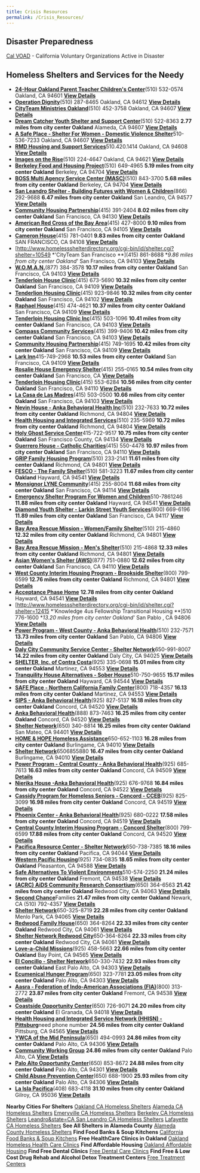 ```yaml
---
title: Crisis Resources
permalink: /Crisis_Resources/
---
```


Disaster Preparedness
---------------------

[Cal VOAD](http://www.calvoad.org/) - California Voluntary Organizations Active in Disaster

Homeless Shelters and Services for the Needy
--------------------------------------------

-   [**24-Hour Oakland Parent Teacher Children's Center**](http://www.homelessshelterdirectory.org/cgi-bin/id/shelter.cgi?shelter=7079)(510) 532-0574
    Oakland, CA 94601
    [**View Details**](http://www.homelessshelterdirectory.org/cgi-bin/id/shelter.cgi?shelter=7079)
-   [**Operation Dignity**](http://www.homelessshelterdirectory.org/cgi-bin/id/shelter.cgi?shelter=7839)(510) 287-8465
    Oakland, CA 94612
    [**View Details**](http://www.homelessshelterdirectory.org/cgi-bin/id/shelter.cgi?shelter=7839)
-   [**CityTeam Ministries Oakland**](http://www.homelessshelterdirectory.org/cgi-bin/id/shelter.cgi?shelter=10547)(510) 452-3758
    Oakland, CA 94607
    [**View Details**](http://www.homelessshelterdirectory.org/cgi-bin/id/shelter.cgi?shelter=10547)
-   [**Dream Catcher Youth Shelter and Support Center**](http://www.homelessshelterdirectory.org/cgi-bin/id/shelter.cgi?shelter=7405)(510) 522-8363
    **2.77 miles from city center Oakland**
    Alameda, CA 94607
    [**View Details**](http://www.homelessshelterdirectory.org/cgi-bin/id/shelter.cgi?shelter=7405)
-   [**A Safe Place - Shelter For Women - Domestic Violence Shelter**](http://www.homelessshelterdirectory.org/cgi-bin/id/shelter.cgi?shelter=11396)510-536-7233
    Oakland, CA 94607
    [**View Details**](http://www.homelessshelterdirectory.org/cgi-bin/id/shelter.cgi?shelter=11396)
-   [**RMD Housing and Support Services**](http://www.homelessshelterdirectory.org/cgi-bin/id/shelter.cgi?shelter=9681)510.420.1414
    Oakland, CA 94608
    [**View Details**](http://www.homelessshelterdirectory.org/cgi-bin/id/shelter.cgi?shelter=9681)
-   [**Images on the Rise**](http://www.homelessshelterdirectory.org/cgi-bin/id/shelter.cgi?shelter=7634)(510) 224-4647
    Oakland, CA 94621
    [**View Details**](http://www.homelessshelterdirectory.org/cgi-bin/id/shelter.cgi?shelter=7634)
-   [**Berkeley Food and Housing Project**](http://www.homelessshelterdirectory.org/cgi-bin/id/shelter.cgi?shelter=7174)(510) 649-4965
    **5.19 miles from city center Oakland**
    Berkeley, CA 94704
    [**View Details**](http://www.homelessshelterdirectory.org/cgi-bin/id/shelter.cgi?shelter=7174)
-   [**BOSS Multi Agency Service Center (MASC)**](http://www.homelessshelterdirectory.org/cgi-bin/id/shelter.cgi?shelter=7153)(510) 843-3700
    **5.68 miles from city center Oakland**
    Berkeley, CA 94704
    [**View Details**](http://www.homelessshelterdirectory.org/cgi-bin/id/shelter.cgi?shelter=7153)
-   [**San Leandro Shelter - Building Futures with Women & Children**](http://www.homelessshelterdirectory.org/cgi-bin/id/shelter.cgi?shelter=8006)(866) 292-9688
    **6.47 miles from city center Oakland**
    San Leandro, CA 94577
    [**View Details**](http://www.homelessshelterdirectory.org/cgi-bin/id/shelter.cgi?shelter=8006)
-   [**Community Housing Partnership**](http://www.homelessshelterdirectory.org/cgi-bin/id/shelter.cgi?shelter=7340)(415) 391-2404
    **8.02 miles from city center Oakland**
    San Francisco, CA 94130
    [**View Details**](http://www.homelessshelterdirectory.org/cgi-bin/id/shelter.cgi?shelter=7340)
-   [**American Red Cross of the Bay Area**](http://www.homelessshelterdirectory.org/cgi-bin/id/shelter.cgi?shelter=7121)(415) 427-8000
    **9.10 miles from city center Oakland**
    San Francisco, CA 94105
    [**View Details**](http://www.homelessshelterdirectory.org/cgi-bin/id/shelter.cgi?shelter=7121)
-   [**Cameron House**](http://www.homelessshelterdirectory.org/cgi-bin/id/shelter.cgi?shelter=7224)(415) 781-0401
    **9.83 miles from city center Oakland**
    SAN FRANCISCO, CA 94108
    [**View Details**](http://www.homelessshelterdirectory.org/cgi-bin/id/shelter.cgi?shelter=7224)
-   \[<http://www.homelessshelterdirectory.org/cgi-bin/id/shelter.cgi?shelter=10549> *'CityTeam San Francisco **\](415) 861-8688
    **9.86 miles from city center Oakland*'
    San Francisco, CA 94103
    [**View Details**](http://www.homelessshelterdirectory.org/cgi-bin/id/shelter.cgi?shelter=10549)
-   [**W.O.M.A.N.**](http://www.homelessshelterdirectory.org/cgi-bin/id/shelter.cgi?shelter=8207)(877) 384-3578
    **10.17 miles from city center Oakland**
    San Francisco, CA 94103
    [**View Details**](http://www.homelessshelterdirectory.org/cgi-bin/id/shelter.cgi?shelter=8207)
-   [**Tenderloin House Clinic**](http://www.homelessshelterdirectory.org/cgi-bin/id/shelter.cgi?shelter=8111)(415) 673-5690
    **10.32 miles from city center Oakland**
    San Francisco, CA 94109
    [**View Details**](http://www.homelessshelterdirectory.org/cgi-bin/id/shelter.cgi?shelter=8111)
-   [**Tenderlion Housing Clinic**](http://www.homelessshelterdirectory.org/cgi-bin/id/shelter.cgi?shelter=8110)(415) 923-9846
    **10.32 miles from city center Oakland**
    San Francisco, CA 94102
    [**View Details**](http://www.homelessshelterdirectory.org/cgi-bin/id/shelter.cgi?shelter=8110)
-   [**Raphael House**](http://www.homelessshelterdirectory.org/cgi-bin/id/shelter.cgi?shelter=7899)(415) 474-4621
    **10.37 miles from city center Oakland**
    San Francisco, CA 94109
    [**View Details**](http://www.homelessshelterdirectory.org/cgi-bin/id/shelter.cgi?shelter=7899)
-   [**Tenderloin Housing Clinic Inc**](http://www.homelessshelterdirectory.org/cgi-bin/id/shelter.cgi?shelter=8113)(415) 503-1096
    **10.41 miles from city center Oakland**
    San Francisco, CA 94103
    [**View Details**](http://www.homelessshelterdirectory.org/cgi-bin/id/shelter.cgi?shelter=8113)
-   [**Compass Community Services**](http://www.homelessshelterdirectory.org/cgi-bin/id/shelter.cgi?shelter=7350)(415) 399-9406
    **10.42 miles from city center Oakland**
    San Francisco, CA 94103
    [**View Details**](http://www.homelessshelterdirectory.org/cgi-bin/id/shelter.cgi?shelter=7350)
-   [**Community Housing Partnership**](http://www.homelessshelterdirectory.org/cgi-bin/id/shelter.cgi?shelter=7341)(415) 749-1695
    **10.42 miles from city center Oakland**
    San Francisco, CA 94109
    [**View Details**](http://www.homelessshelterdirectory.org/cgi-bin/id/shelter.cgi?shelter=7341)
-   [**Lark Inn**](http://www.homelessshelterdirectory.org/cgi-bin/id/shelter.cgi?shelter=10042)415-749-2968
    **10.53 miles from city center Oakland**
    San Francisco, CA 94109
    [**View Details**](http://www.homelessshelterdirectory.org/cgi-bin/id/shelter.cgi?shelter=10042)
-   [**Rosalie House Emergency Shelter**](http://www.homelessshelterdirectory.org/cgi-bin/id/shelter.cgi?shelter=7927)(415) 255-0165
    **10.54 miles from city center Oakland**
    San Francisco, CA
    [**View Details**](http://www.homelessshelterdirectory.org/cgi-bin/id/shelter.cgi?shelter=7927)
-   [**Tenderloin Housing Clinic**](http://www.homelessshelterdirectory.org/cgi-bin/id/shelter.cgi?shelter=8112)(415) 553-6284
    **10.56 miles from city center Oakland**
    San Francisco, CA 94110
    [**View Details**](http://www.homelessshelterdirectory.org/cgi-bin/id/shelter.cgi?shelter=8112)
-   [**La Casa de Las Madres**](http://www.homelessshelterdirectory.org/cgi-bin/id/shelter.cgi?shelter=7686)(415) 503-0500
    **10.66 miles from city center Oakland**
    San Francisco, CA 94103
    [**View Details**](http://www.homelessshelterdirectory.org/cgi-bin/id/shelter.cgi?shelter=7686)
-   [**Nevin House - Anka Behavioral Health Inc**](http://www.homelessshelterdirectory.org/cgi-bin/id/shelter.cgi?shelter=7793)(510) 232-7633
    **10.72 miles from city center Oakland**
    Richmond, CA 94804
    [**View Details**](http://www.homelessshelterdirectory.org/cgi-bin/id/shelter.cgi?shelter=7793)
-   [**Health Housing and Integrated Services**](http://www.homelessshelterdirectory.org/cgi-bin/id/shelter.cgi?shelter=7571)(510) 235-5969
    **10.72 miles from city center Oakland**
    Richmond, CA 94804
    [**View Details**](http://www.homelessshelterdirectory.org/cgi-bin/id/shelter.cgi?shelter=7571)
-   [**Holy Ghost Service Center**](http://www.homelessshelterdirectory.org/cgi-bin/id/shelter.cgi?shelter=10269)415-722-9517
    **10.75 miles from city center Oakland**
    San Francisco County, CA 94134
    [**View Details**](http://www.homelessshelterdirectory.org/cgi-bin/id/shelter.cgi?shelter=10269)
-   [**Guerrero House - Catholic Charities**](http://www.homelessshelterdirectory.org/cgi-bin/id/shelter.cgi?shelter=7538)(415) 550-4478
    **10.97 miles from city center Oakland**
    San Francisco, CA 94110
    [**View Details**](http://www.homelessshelterdirectory.org/cgi-bin/id/shelter.cgi?shelter=7538)
-   [**GRIP Family Housing Program**](http://www.homelessshelterdirectory.org/cgi-bin/id/shelter.cgi?shelter=7491)(510) 233-2141
    **11.61 miles from city center Oakland**
    Richmond, CA 94801
    [**View Details**](http://www.homelessshelterdirectory.org/cgi-bin/id/shelter.cgi?shelter=7491)
-   [**FESCO - The Family Shelter**](http://www.homelessshelterdirectory.org/cgi-bin/id/shelter.cgi?shelter=7445)(510) 581-3223
    **11.67 miles from city center Oakland**
    Hayward, CA 94541
    [**View Details**](http://www.homelessshelterdirectory.org/cgi-bin/id/shelter.cgi?shelter=7445)
-   [**Monsignor LYNE Community**](http://www.homelessshelterdirectory.org/cgi-bin/id/shelter.cgi?shelter=7776)(415) 255-8004
    **11.68 miles from city center Oakland**
    San Francisco, CA 94114
    [**View Details**](http://www.homelessshelterdirectory.org/cgi-bin/id/shelter.cgi?shelter=7776)
-   [**Emergency Shelter Program For Women and Children**](http://www.homelessshelterdirectory.org/cgi-bin/id/shelter.cgi?shelter=7433)510-7861246
    **11.88 miles from city center Oakland**
    Hayward, CA 94541
    [**View Details**](http://www.homelessshelterdirectory.org/cgi-bin/id/shelter.cgi?shelter=7433)
-   [**Diamond Youth Shelter - Larkin Street Youth Services**](http://www.homelessshelterdirectory.org/cgi-bin/id/shelter.cgi?shelter=7390)(800) 669-6196
    **11.89 miles from city center Oakland**
    San Francisco, CA 94117
    [**View Details**](http://www.homelessshelterdirectory.org/cgi-bin/id/shelter.cgi?shelter=7390)
-   [**Bay Area Rescue Mission - Women/Family Shelter**](http://www.homelessshelterdirectory.org/cgi-bin/id/shelter.cgi?shelter=7163)(510) 215-4860
    **12.32 miles from city center Oakland**
    Richmond, CA 94801
    [**View Details**](http://www.homelessshelterdirectory.org/cgi-bin/id/shelter.cgi?shelter=7163)
-   [**Bay Area Rescue Mission - Men's Shelter**](http://www.homelessshelterdirectory.org/cgi-bin/id/shelter.cgi?shelter=7162)(510) 215-4868
    **12.33 miles from city center Oakland**
    Richmond, CA 94801
    [**View Details**](http://www.homelessshelterdirectory.org/cgi-bin/id/shelter.cgi?shelter=7162)
-   [**Asian Women's Shelter (AWS)**](http://www.homelessshelterdirectory.org/cgi-bin/id/shelter.cgi?shelter=7140)(877) 751-0880
    **12.62 miles from city center Oakland**
    San Francisco, CA 94110
    [**View Details**](http://www.homelessshelterdirectory.org/cgi-bin/id/shelter.cgi?shelter=7140)
-   [**West County Interim Housing Program - Brookside Shelter**](http://www.homelessshelterdirectory.org/cgi-bin/id/shelter.cgi?shelter=8219)(800) 799-6599
    **12.76 miles from city center Oakland**
    Richmond, CA 94801
    [**View Details**](http://www.homelessshelterdirectory.org/cgi-bin/id/shelter.cgi?shelter=8219)
-   [**Acceptance Phase Home**](http://www.homelessshelterdirectory.org/cgi-bin/id/shelter.cgi?shelter=9701)
    **12.78 miles from city center Oakland**
    Hayward, CA 94541
    [**View Details**](http://www.homelessshelterdirectory.org/cgi-bin/id/shelter.cgi?shelter=9701)
-   \[<http://www.homelessshelterdirectory.org/cgi-bin/id/shelter.cgi?shelter=12415> *'Knowledge 4us Fellowship Transitional Housing **\]510 776-1600
    **13.20 miles from city center Oakland*'
    San Pablo , CA 94806
    [**View Details**](http://www.homelessshelterdirectory.org/cgi-bin/id/shelter.cgi?shelter=12415)
-   [**Power Program - West County - Anka Behavioral Health**](http://www.homelessshelterdirectory.org/cgi-bin/id/shelter.cgi?shelter=7880)(510) 232-7571
    **13.73 miles from city center Oakland**
    San Pablo, CA 94806
    [**View Details**](http://www.homelessshelterdirectory.org/cgi-bin/id/shelter.cgi?shelter=7880)
-   [**Daly City Community Service Center - Shelter Network**](http://www.homelessshelterdirectory.org/cgi-bin/id/shelter.cgi?shelter=8031)650-991-8007
    **14.22 miles from city center Oakland**
    Daly City, CA 94025
    [**View Details**](http://www.homelessshelterdirectory.org/cgi-bin/id/shelter.cgi?shelter=8031)
-   [**SHELTER, Inc. of Contra Costa**](http://www.homelessshelterdirectory.org/cgi-bin/id/shelter.cgi?shelter=7871)(925) 335-0698
    **15.01 miles from city center Oakland**
    Martinez, CA 94553
    [**View Details**](http://www.homelessshelterdirectory.org/cgi-bin/id/shelter.cgi?shelter=7871)
-   [**Tranquility House Alternatives - Sober House**](http://www.homelessshelterdirectory.org/cgi-bin/id/shelter.cgi?shelter=12051)510-750-9655
    **15.17 miles from city center Oakland**
    Hayward, CA 94544
    [**View Details**](http://www.homelessshelterdirectory.org/cgi-bin/id/shelter.cgi?shelter=12051)
-   [**SAFE Place - Northern California Family Center**](http://www.homelessshelterdirectory.org/cgi-bin/id/shelter.cgi?shelter=7928)(800) 718-4357
    **16.13 miles from city center Oakland**
    Martinez, CA 94553
    [**View Details**](http://www.homelessshelterdirectory.org/cgi-bin/id/shelter.cgi?shelter=7928)
-   [**SIPS - Anka Behavioral Health**](http://www.homelessshelterdirectory.org/cgi-bin/id/shelter.cgi?shelter=7935)(925) 827-5137
    **16.18 miles from city center Oakland**
    Concord, CA 94520
    [**View Details**](http://www.homelessshelterdirectory.org/cgi-bin/id/shelter.cgi?shelter=7935)
-   [**Anka Behavioral Health**](http://www.homelessshelterdirectory.org/cgi-bin/id/shelter.cgi?shelter=7125)(888) 873-7463
    **16.25 miles from city center Oakland**
    Concord, CA 94520
    [**View Details**](http://www.homelessshelterdirectory.org/cgi-bin/id/shelter.cgi?shelter=7125)
-   [**Shelter Network**](http://www.homelessshelterdirectory.org/cgi-bin/id/shelter.cgi?shelter=8030)(650) 340-8814
    **16.25 miles from city center Oakland**
    San Mateo, CA 94401
    [**View Details**](http://www.homelessshelterdirectory.org/cgi-bin/id/shelter.cgi?shelter=8030)
-   [**HOME & HOPE Homeless Assistance**](http://www.homelessshelterdirectory.org/cgi-bin/id/shelter.cgi?shelter=11581)650-652-1103
    **16.28 miles from city center Oakland**
    Burlingame, CA 94010
    [**View Details**](http://www.homelessshelterdirectory.org/cgi-bin/id/shelter.cgi?shelter=11581)
-   [**Shelter Network**](http://www.homelessshelterdirectory.org/cgi-bin/id/shelter.cgi?shelter=11688)6506855880
    **16.47 miles from city center Oakland**
    Burlingame, CA 94010
    [**View Details**](http://www.homelessshelterdirectory.org/cgi-bin/id/shelter.cgi?shelter=11688)
-   [**Power Program - Central County - Anka Behavioral Health**](http://www.homelessshelterdirectory.org/cgi-bin/id/shelter.cgi?shelter=7878)(925) 685-7613
    **16.63 miles from city center Oakland**
    Concord, CA 94509
    [**View Details**](http://www.homelessshelterdirectory.org/cgi-bin/id/shelter.cgi?shelter=7878)
-   [**Nierika House -Anka Behavioral Health**](http://www.homelessshelterdirectory.org/cgi-bin/id/shelter.cgi?shelter=7812)(925) 676-9768
    **16.84 miles from city center Oakland**
    Concord, CA 94522
    [**View Details**](http://www.homelessshelterdirectory.org/cgi-bin/id/shelter.cgi?shelter=7812)
-   [**Cassidy Program for Homeless Seniors - Concord - CCEB**](http://www.homelessshelterdirectory.org/cgi-bin/id/shelter.cgi?shelter=7244)(925) 825-3099
    **16.98 miles from city center Oakland**
    Concord, CA 94519
    [**View Details**](http://www.homelessshelterdirectory.org/cgi-bin/id/shelter.cgi?shelter=7244)
-   [**Phoenix Center - Anka Behavioral Health**](http://www.homelessshelterdirectory.org/cgi-bin/id/shelter.cgi?shelter=7873)(925) 680-0222
    **17.58 miles from city center Oakland**
    Concord, CA 94519
    [**View Details**](http://www.homelessshelterdirectory.org/cgi-bin/id/shelter.cgi?shelter=7873)
-   [**Central County Interim Housing Program - Concord Shelter**](http://www.homelessshelterdirectory.org/cgi-bin/id/shelter.cgi?shelter=7265)(800) 799-6599
    **17.88 miles from city center Oakland**
    Concord, CA 94520
    [**View Details**](http://www.homelessshelterdirectory.org/cgi-bin/id/shelter.cgi?shelter=7265)
-   [**Pacifica Resource Center - Shelter Network**](http://www.homelessshelterdirectory.org/cgi-bin/id/shelter.cgi?shelter=12145)650-738-7385
    **18.16 miles from city center Oakland**
    Pacifica, CA 94044
    [**View Details**](http://www.homelessshelterdirectory.org/cgi-bin/id/shelter.cgi?shelter=12145)
-   [**Western Pacific Housing**](http://www.homelessshelterdirectory.org/cgi-bin/id/shelter.cgi?shelter=8230)(925) 734-0835
    **18.65 miles from city center Oakland**
    Pleasanton, CA 94588
    [**View Details**](http://www.homelessshelterdirectory.org/cgi-bin/id/shelter.cgi?shelter=8230)
-   [**Safe Alternatives To Violent Environments**](http://www.homelessshelterdirectory.org/cgi-bin/id/shelter.cgi?shelter=8027)510-574-2250
    **21.24 miles from city center Oakland**
    Fremont, CA 94538
    [**View Details**](http://www.homelessshelterdirectory.org/cgi-bin/id/shelter.cgi?shelter=8027)
-   [**(ACRC) AiDS Community Research Consortium**](http://www.homelessshelterdirectory.org/cgi-bin/id/shelter.cgi?shelter=7076)(650) 364-6563
    **21.42 miles from city center Oakland**
    Redwood City, CA 94063
    [**View Details**](http://www.homelessshelterdirectory.org/cgi-bin/id/shelter.cgi?shelter=7076)
-   [**Second Chance**](http://www.homelessshelterdirectory.org/cgi-bin/id/shelter.cgi?shelter=8019)Families
    **21.47 miles from city center Oakland**
    Newark, CA (510) 792-4357
    [**View Details**](http://www.homelessshelterdirectory.org/cgi-bin/id/shelter.cgi?shelter=8019)
-   [**Shelter Network**](http://www.homelessshelterdirectory.org/cgi-bin/id/shelter.cgi?shelter=12136)650-325-8719
    **22.28 miles from city center Oakland**
    Menlo Park, CA 94065
    [**View Details**](http://www.homelessshelterdirectory.org/cgi-bin/id/shelter.cgi?shelter=12136)
-   [**Redwood Family House**](http://www.homelessshelterdirectory.org/cgi-bin/id/shelter.cgi?shelter=10187)(650) 364-8264
    **22.33 miles from city center Oakland**
    Redwood City, CA 94061
    [**View Details**](http://www.homelessshelterdirectory.org/cgi-bin/id/shelter.cgi?shelter=10187)
-   [**Shelter Network Redwood City**](http://www.homelessshelterdirectory.org/cgi-bin/id/shelter.cgi?shelter=8029)650-364-8264
    **22.33 miles from city center Oakland**
    Redwood City, CA 94061
    [**View Details**](http://www.homelessshelterdirectory.org/cgi-bin/id/shelter.cgi?shelter=8029)
-   [**Love-a-Child Missions**](http://www.homelessshelterdirectory.org/cgi-bin/id/shelter.cgi?shelter=7717)(925) 458-5663
    **22.66 miles from city center Oakland**
    Bay Point, CA 94565
    [**View Details**](http://www.homelessshelterdirectory.org/cgi-bin/id/shelter.cgi?shelter=7717)
-   [**El Concillo - Shelter Network**](http://www.homelessshelterdirectory.org/cgi-bin/id/shelter.cgi?shelter=12144)650-330-7432
    **22.93 miles from city center Oakland**
    East Palo Alto, CA 94303
    [**View Details**](http://www.homelessshelterdirectory.org/cgi-bin/id/shelter.cgi?shelter=12144)
-   [**Ecumenical Hunger Program**](http://www.homelessshelterdirectory.org/cgi-bin/id/shelter.cgi?shelter=7425)(650) 323-7781
    **23.05 miles from city center Oakland**
    Palo Alto, CA 94303
    [**View Details**](http://www.homelessshelterdirectory.org/cgi-bin/id/shelter.cgi?shelter=7425)
-   [**Aasra - Federation of Indo-American Associations (FIA)**](http://www.homelessshelterdirectory.org/cgi-bin/id/shelter.cgi?shelter=7094)(800) 313-2772
    **23.87 miles from city center Oakland**
    Fremont, CA 94538
    [**View Details**](http://www.homelessshelterdirectory.org/cgi-bin/id/shelter.cgi?shelter=7094)
-   [**Coastside Opportunity Center**](http://www.homelessshelterdirectory.org/cgi-bin/id/shelter.cgi?shelter=7327)(650) 726-9071
    **24.20 miles from city center Oakland**
    El Granada, CA 94018
    [**View Details**](http://www.homelessshelterdirectory.org/cgi-bin/id/shelter.cgi?shelter=7327)
-   [**Health Housing and Integrated Service Network (HHISN) -Pittsburg**](http://www.homelessshelterdirectory.org/cgi-bin/id/shelter.cgi?shelter=7570)need phone number
    **24.56 miles from city center Oakland**
    Pittsburg, CA 94565
    [**View Details**](http://www.homelessshelterdirectory.org/cgi-bin/id/shelter.cgi?shelter=7570)
-   [**YWCA of the Mid Peninsula**](http://www.homelessshelterdirectory.org/cgi-bin/id/shelter.cgi?shelter=8258)(650) 494-0993
    **24.86 miles from city center Oakland**
    Palo Alto, CA 94306
    [**View Details**](http://www.homelessshelterdirectory.org/cgi-bin/id/shelter.cgi?shelter=8258)
-   [**Community Working Group**](http://www.homelessshelterdirectory.org/cgi-bin/id/shelter.cgi?shelter=7349)
    **24.86 miles from city center Oakland**
    Palo Alto, CA
    [**View Details**](http://www.homelessshelterdirectory.org/cgi-bin/id/shelter.cgi?shelter=7349)
-   [**Palo Alto Opportunity Center**](http://www.homelessshelterdirectory.org/cgi-bin/id/shelter.cgi?shelter=7862)(650) 853-8672
    **24.88 miles from city center Oakland**
    Palo Alto, CA 94301
    [**View Details**](http://www.homelessshelterdirectory.org/cgi-bin/id/shelter.cgi?shelter=7862)
-   [**Child Abuse Prevention Center**](http://www.homelessshelterdirectory.org/cgi-bin/id/shelter.cgi?shelter=7274)(650) 688-1900
    **25.93 miles from city center Oakland**
    Palo Alto, CA 94306
    [**View Details**](http://www.homelessshelterdirectory.org/cgi-bin/id/shelter.cgi?shelter=7274)
-   [**La Isla Pacifica**](http://www.homelessshelterdirectory.org/cgi-bin/id/shelter.cgi?shelter=7688)(408) 683-4118
    **31.10 miles from city center Oakland**
    Gilroy, CA 95036
    [**View Details**](http://www.homelessshelterdirectory.org/cgi-bin/id/shelter.cgi?shelter=7688)

**Nearby Cities For Shelters**
[Oakland CA Homeless Shelters](http://www.homelessshelterdirectory.org/cgi-bin/id/city.cgi?city=Oakland&state=CA)
[Alameda CA Homeless Shelters](http://www.homelessshelterdirectory.org/cgi-bin/id/city.cgi?city=Alameda&state=CA)
[Emeryville CA Homeless Shelters](http://www.homelessshelterdirectory.org/cgi-bin/id/city.cgi?city=Emeryville&state=CA)
[Berkeley CA Homeless Shelters](http://www.homelessshelterdirectory.org/cgi-bin/id/city.cgi?city=Berkeley&state=CA)
[Leandro&state=CA San Leandro CA Homeless Shelters](http://www.homelessshelterdirectory.org/cgi-bin/id/city.cgi?city=San)
[Lafayette CA Homeless Shelters](http://www.homelessshelterdirectory.org/cgi-bin/id/city.cgi?city=Lafayette&state=CA)
**See All Shelters in Alameda County**
[Alameda County Homeless Shelters](http://www.homelessshelterdirectory.org/cgi-bin/id/county.cgi?county=Alameda-County&state=CA)
**Find Food Banks & Soup Kitchens**
[California Food Banks & Soup Kitchens](http://www.homelessshelterdirectory.org/foodbanks/CAfoodbanks.html)
**Free HealthCare Clinics in Oakland**
[Oakland Homeless Health Care Clinics](http://www.homelessshelterdirectory.org/cgi-bin/healthcare/cityhealthcare.cgi?city=Oakland&state=CA)
**Find Affordable Housing**
[Oakland Affordable Housing](http://www.publichousing.com/city/ca-oakland)
**Find Free Dental Clinics**
[Free Dental Care Clinics](http://www.freedentalcare.us)
**Find Free & Low Cost Drug Rehab and Alcohol Detox Treatment Centers**
[Free Treatment Centers](http://www.freerehabcenters.org)
